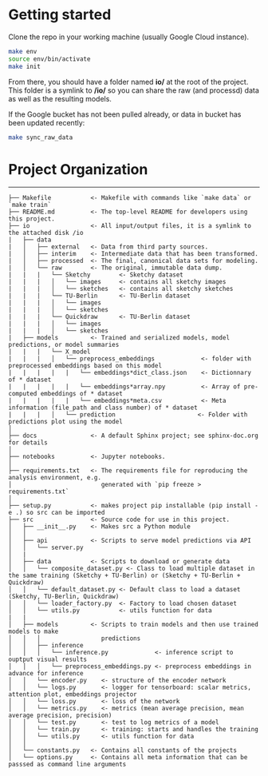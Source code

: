 # Getting started

Clone the repo in your working machine (usually Google Cloud instance).

```bash
make env
source env/bin/activate
make init
```

From there, you should have a folder named **io/** at the root of the project. This folder is a symlink to **/io/** so you can share the raw (and processd) data as well as the resulting models.

If the Google bucket has not been pulled already, or data in bucket has been updated recently:

```bash
make sync_raw_data
```

# Project Organization

---

    ├── Makefile           <- Makefile with commands like `make data` or `make train`
    ├── README.md          <- The top-level README for developers using this project.
    ├── io                 <- All input/output files, it is a symlink to the attached disk /io
    |   ├── data
    |   │   ├── external   <- Data from third party sources.
    |   │   ├── interim    <- Intermediate data that has been transformed.
    |   │   ├── processed  <- The final, canonical data sets for modeling.
    |   │   └── raw        <- The original, immutable data dump.
    |   |   |   └── Sketchy        <- Sketchy dataset
    |   |   |   │   └── images     <- contains all sketchy images
    |   |   |   │   └── sketches   <- contains all sketchy sketches
    |   |   |   └── TU-Berlin      <- TU-Berlin dataset
    |   |   |   │   └── images
    |   |   |   │   └── sketches
    |   |   |   └── Quickdraw      <- TU-Berlin dataset
    |   |   |   │   └── images
    |   |   |   │   └── sketches
    |   ├── models         <- Trained and serialized models, model predictions, or model summaries
    |   |   |   └── X_model
    |   |   |   │   └── preprocess_embeddings             <- folder with preprocessed embeddings based on this model
    |   |   |   |   |   └── embeddings*dict_class.json    <- Dictionnary of * dataset
    |   |   |   |   |   └── embeddings*array.npy          <- Array of pre-computed embeddings of * dataset
    |   |   |   |   |   └── embeddings*meta.csv           <- Meta information (file_path and class number) of * dataset
    |   |   |   │   └── prediction                       <- Folder with predictions plot using the model
    │
    ├── docs               <- A default Sphinx project; see sphinx-doc.org for details
    │
    ├── notebooks          <- Jupyter notebooks.
    │
    ├── requirements.txt   <- The requirements file for reproducing the analysis environment, e.g.
    │                         generated with `pip freeze > requirements.txt`
    │
    ├── setup.py           <- makes project pip installable (pip install -e .) so src can be imported
    ├── src                <- Source code for use in this project.
    │   ├── __init__.py    <- Makes src a Python module
    │   │
    │   ├── api            <- Scripts to serve model predictions via API
    │   │   └── server.py
    │   |
    │   ├── data           <- Scripts to download or generate data
    │   │   └── composite_dataset.py <- Class to load multiple dataset in the same training (Sketchy + TU-Berlin) or (Sketchy + TU-Berlin + Quickdraw)
    │   │   └── default_dataset.py <- Default class to load a dataset (Sketchy, TU-Berlin, Quickdraw)
    │   │   └── loader_factory.py  <- Factory to load chosen dataset
    │   │   └── utils.py           <- utils function for data
    |   |
    │   ├── models         <- Scripts to train models and then use trained models to make
    │   │   │                 predictions
    │   │   ├── inference
    │   │   │   └── inference.py             <- inference script to ouptput visual results
    │   │   │   └── preprocess_embeddings.py <- preprocess embeddings in advance for inference
    │   │   └── encoder.py    <- structure of the encoder network
    │   │   └── logs.py       <- logger for tensorboard: scalar metrics, attention plot, embeddings projector
    │   │   └── loss.py       <- loss of the network
    │   │   └── metrics.py    <- metrics (mean average precision, mean average precision, precision)
    │   │   └── test.py       <- test to log metrics of a model
    │   │   └── train.py      <- training: starts and handles the training
    │   │   └── utils.py      <- utils function for data
    │   │
    │   └── constants.py   <- Contains all constants of the projects
    │   └── options.py     <- Contains all meta information that can be passsed as command line arguments
